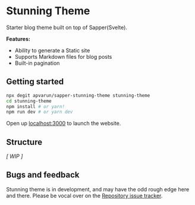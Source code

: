 # Stunning Theme

Starter blog theme built on top of Sapper(Svelte).

__Features:__
- Ability to generate a Static site
- Supports Markdown files for blog posts
- Built-in pagination

## Getting started

```bash
npx degit apvarun/sapper-stunning-theme stunning-theme
cd stunning-theme
npm install # or yarn!
npm run dev # or yarn dev
```

Open up [localhost:3000](http://localhost:3000) to launch the website.

## Structure

_[ WIP ]_

## Bugs and feedback

Stunning theme is in development, and may have the odd rough edge here and there. Please be vocal over on the [Repository issue tracker](https://github.com/apvarun/sapper-stunning-theme/issues).
